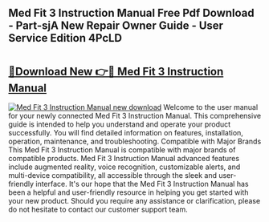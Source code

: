## Med Fit 3 Instruction Manual Free Pdf Download - Part-sjA New Repair Owner Guide - User Service Edition 4PcLD

# <h2><a href="http://cf16588.oget.top/?id=Med+Fit+3+Instruction+Manual">🔗Download New 👉🔴 Med Fit 3 Instruction Manual</a></h2>

[![Med Fit 3 Instruction Manual new download](https://i.imgur.com/5g1atiW.png)](http://cf16588.oget.top/?id=Med+Fit+3+Instruction+Manual)
Welcome to the user manual for your newly connected Med Fit 3 Instruction Manual. This comprehensive guide is intended to help you understand and operate your product successfully. You will find detailed information on features, installation, operation, maintenance, and troubleshooting. Compatible with Major Brands This Med Fit 3 Instruction Manual is compatible with major brands of compatible products. Med Fit 3 Instruction Manual advanced features include augmented reality, voice recognition, customizable alerts, and multi-device compatibility, all accessible through the sleek and user-friendly interface. It's our hope that the Med Fit 3 Instruction Manual has been a helpful and user-friendly resource in helping you get started with your new product. Should you require any assistance or clarification, please do not hesitate to contact our customer support team.

